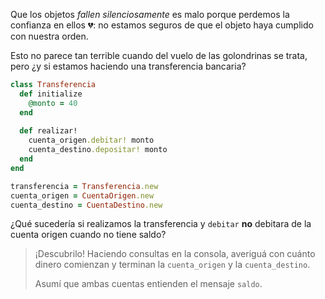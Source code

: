 Que los objetos _fallen silenciosamente_ es malo porque perdemos la confianza en ellos :broken_heart:: no estamos seguros de que el objeto haya cumplido con nuestra orden. 

Esto no parece tan terrible cuando del vuelo de las golondrinas se trata, pero ¿y si estamos haciendo una transferencia bancaria? 

```ruby
class Transferencia
  def initialize
    @monto = 40
  end
  
  def realizar!
    cuenta_origen.debitar! monto
    cuenta_destino.depositar! monto
  end
end

transferencia = Transferencia.new
cuenta_origen = CuentaOrigen.new
cuenta_destino = CuentaDestino.new

```

¿Qué sucedería si realizamos la transferencia y `debitar` **no** debitara de la cuenta origen cuando no tiene saldo?

> ¡Descubrilo! Haciendo consultas en la consola, averiguá con cuánto dinero comienzan y terminan la `cuenta_origen` y la `cuenta_destino`. 
>
> Asumí que ambas cuentas entienden el mensaje `saldo`.

